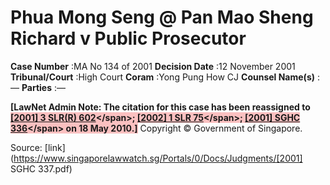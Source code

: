 # Phua Mong Seng @ Pan Mao Sheng Richard v Public Prosecutor 



**Case Number** :MA No 134 of 2001 **Decision Date** :12 November 2001 **Tribunal/Court** :High Court **Coram** :Yong Pung How CJ **Counsel Name(s)** :— **Parties** :— 

**[LawNet Admin Note: The citation for this case has been reassigned to <span style="background-color: #FAC0C0" class="citation">[[2001] 3 SLR(R) 602]("https://www.open.gov.sg")</span>; <span style="background-color: #FAC0C0" class="citation">[[2002] 1 SLR 75]("https://www.open.gov.sg")</span>; <span style="background-color: #FAC0C0" class="citation">[[2001] SGHC 336]("https://www.open.gov.sg")</span> on 18 May 2010.]** Copyright © Government of Singapore. 


Source: [link](https://www.singaporelawwatch.sg/Portals/0/Docs/Judgments/[2001] SGHC 337.pdf)
